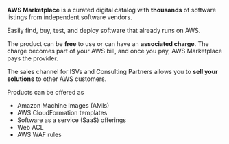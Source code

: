 **AWS Marketplace** is a curated digital catalog with **thousands** of software listings from independent software vendors.

Easily find, buy, test, and deploy software that already runs on AWS.

The product can be **free** to use or can have an **associated charge**. The charge becomes part of your AWS bill, and once you pay, AWS Marketplace pays the provider.

The sales channel for ISVs and Consulting Partners allows you to **sell your solutions** to other AWS customers.

Products can be offered as

* Amazon Machine Images (AMIs)
* AWS CloudFormation templates
* Software as a service (SaaS) offerings
* Web ACL
* AWS WAF rules
